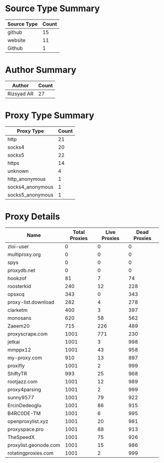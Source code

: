 # Source Type Summary

| Source Type | Count |
|-------------|-------|
| github | 15 |
| website | 11 |
| Github | 1 |


# Author Summary

| Author | Count |
|--------|-------|
| Rizsyad AR | 27 |


# Proxy Type Summary

| Proxy Type | Count |
|------------|-------|
| http | 21 |
| socks4 | 20 |
| socks5 | 22 |
| https | 14 |
| unknown | 4 |
| http_anonymous | 1 |
| socks4_anonymous | 1 |
| socks5_anonymous | 1 |


# Proxy Details

| Name | Total Proxies | Live Proxies | Dead Proxies |
|------|---------------|--------------|---------------|
| zloi-user | 0 | 0 | 0 |
| multiproxy.org | 0 | 0 | 0 |
| spys | 0 | 0 | 0 |
| proxydb.net | 0 | 0 | 0 |
| hookzof | 81 | 7 | 74 |
| roosterkid | 240 | 12 | 228 |
| opsxcq | 343 | 0 | 343 |
| proxy-list.download | 282 | 4 | 278 |
| clarketm | 400 | 3 | 397 |
| monosans | 620 | 58 | 562 |
| Zaeem20 | 715 | 226 | 489 |
| proxyscrape.com | 1001 | 771 | 230 |
| jetkai | 1001 | 3 | 998 |
| mmppx12 | 1001 | 43 | 958 |
| my-proxy.com | 910 | 13 | 897 |
| proxifly | 1001 | 2 | 999 |
| ShiftyTR | 993 | 25 | 968 |
| rootjazz.com | 1001 | 12 | 989 |
| proxy4parsing | 1001 | 2 | 999 |
| sunny9577 | 1001 | 79 | 922 |
| ErcinDedeoglu | 1001 | 86 | 915 |
| B4RC0DE-TM | 1001 | 6 | 995 |
| openproxylist.xyz | 1001 | 20 | 981 |
| proxyspace.pro | 1001 | 88 | 913 |
| TheSpeedX | 1001 | 75 | 926 |
| proxylist.geonode.com | 1001 | 15 | 986 |
| rotatingproxies.com | 1001 | 2 | 999 |
